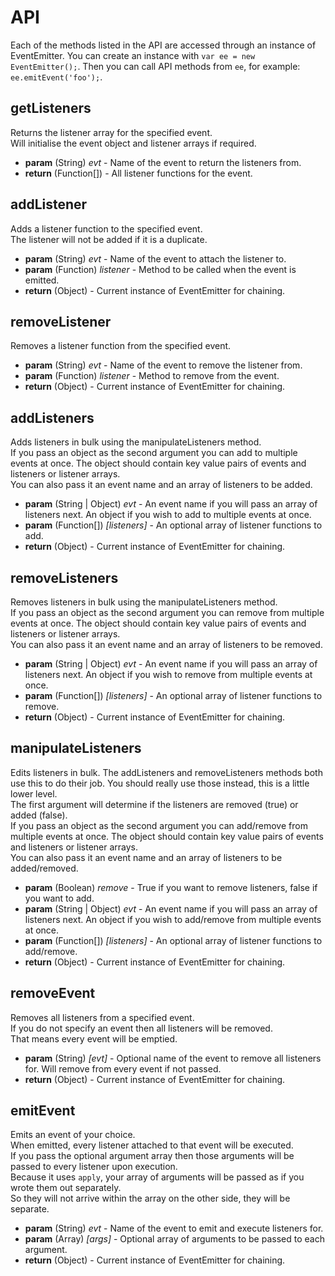 # API

Each of the methods listed in the API are accessed through an instance of EventEmitter. You can create an instance with `var ee = new EventEmitter();`. Then you can call API methods from `ee`, for example: `ee.emitEvent('foo');`.

## getListeners

<p>Returns the listener array for the specified event.<br />Will initialise the event object and listener arrays if required.</p>

 * **param** (String) _evt_ - Name of the event to return the listeners from.
 * **return** (Function[]) - All listener functions for the event.

## addListener

<p>Adds a listener function to the specified event.<br />The listener will not be added if it is a duplicate.</p>

 * **param** (String) _evt_ - Name of the event to attach the listener to.
 * **param** (Function) _listener_ - Method to be called when the event is emitted.
 * **return** (Object) - Current instance of EventEmitter for chaining.

## removeListener

<p>Removes a listener function from the specified event.</p>

 * **param** (String) _evt_ - Name of the event to remove the listener from.
 * **param** (Function) _listener_ - Method to remove from the event.
 * **return** (Object) - Current instance of EventEmitter for chaining.

## addListeners

<p>Adds listeners in bulk using the manipulateListeners method.<br />If you pass an object as the second argument you can add to multiple events at once. The object should contain key value pairs of events and listeners or listener arrays.<br />You can also pass it an event name and an array of listeners to be added.</p>

 * **param** (String | Object) _evt_ - An event name if you will pass an array of listeners next. An object if you wish to add to multiple events at once.
 * **param** (Function[]) _[listeners]_ - An optional array of listener functions to add.
 * **return** (Object) - Current instance of EventEmitter for chaining.

## removeListeners

<p>Removes listeners in bulk using the manipulateListeners method.<br />If you pass an object as the second argument you can remove from multiple events at once. The object should contain key value pairs of events and listeners or listener arrays.<br />You can also pass it an event name and an array of listeners to be removed.</p>

 * **param** (String | Object) _evt_ - An event name if you will pass an array of listeners next. An object if you wish to remove from multiple events at once.
 * **param** (Function[]) _[listeners]_ - An optional array of listener functions to remove.
 * **return** (Object) - Current instance of EventEmitter for chaining.

## manipulateListeners

<p>Edits listeners in bulk. The addListeners and removeListeners methods both use this to do their job. You should really use those instead, this is a little lower level.<br />The first argument will determine if the listeners are removed (true) or added (false).<br />If you pass an object as the second argument you can add/remove from multiple events at once. The object should contain key value pairs of events and listeners or listener arrays.<br />You can also pass it an event name and an array of listeners to be added/removed.</p>

 * **param** (Boolean) _remove_ - True if you want to remove listeners, false if you want to add.
 * **param** (String | Object) _evt_ - An event name if you will pass an array of listeners next. An object if you wish to add/remove from multiple events at once.
 * **param** (Function[]) _[listeners]_ - An optional array of listener functions to add/remove.
 * **return** (Object) - Current instance of EventEmitter for chaining.

## removeEvent

<p>Removes all listeners from a specified event.<br />If you do not specify an event then all listeners will be removed.<br />That means every event will be emptied.</p>

 * **param** (String) _[evt]_ - Optional name of the event to remove all listeners for. Will remove from every event if not passed.
 * **return** (Object) - Current instance of EventEmitter for chaining.

## emitEvent

<p>Emits an event of your choice.<br />When emitted, every listener attached to that event will be executed.<br />If you pass the optional argument array then those arguments will be passed to every listener upon execution.<br />Because it uses <code>apply</code>, your array of arguments will be passed as if you wrote them out separately.<br />So they will not arrive within the array on the other side, they will be separate.</p>

 * **param** (String) _evt_ - Name of the event to emit and execute listeners for.
 * **param** (Array) _[args]_ - Optional array of arguments to be passed to each argument.
 * **return** (Object) - Current instance of EventEmitter for chaining.
